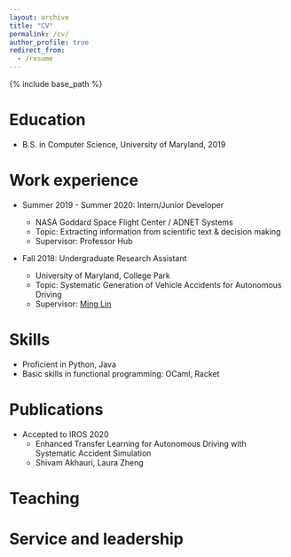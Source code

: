 ```yaml
---
layout: archive
title: "CV"
permalink: /cv/
author_profile: true
redirect_from:
  - /resume
---
```


{% include base_path %}

Education
======
* B.S. in Computer Science, University of Maryland, 2019

Work experience
======
* Summer 2019 - Summer 2020: Intern/Junior Developer
  * NASA Goddard Space Flight Center / ADNET Systems
  * Topic: Extracting information from scientific text & decision making
  * Supervisor: Professor Hub

* Fall 2018: Undergraduate Research Assistant
  * University of Maryland, College Park
  * Topic: Systematic Generation of Vehicle Accidents for Autonomous Driving
  * Supervisor: [Ming Lin](https://www.cs.umd.edu/~lin/)
  
Skills
======
* Proficient in Python, Java
* Basic skills in functional programming: OCaml, Racket

Publications
======
* Accepted to IROS 2020
  * Enhanced Transfer Learning for Autonomous Driving with Systematic Accident Simulation
  * Shivam Akhauri, Laura Zheng
  
<!--
Talks
======
  <ul>{% for post in site.talks %}
    {% include archive-single-talk-cv.html %}
  {% endfor %}</ul>
-->  

Teaching
======
  
<!-- <ul>{% for post in site.teaching %}
    {% include archive-single-cv.html %}
  {% endfor %}</ul>
-->
  
Service and leadership
======

